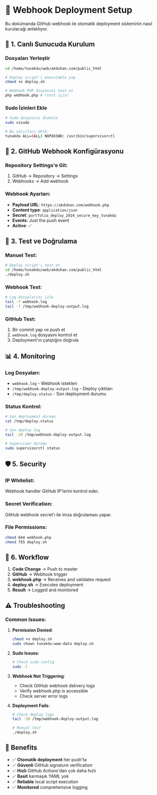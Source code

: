 # 🔄 Webhook Deployment Setup

Bu dokümanda GitHub webhook ile otomatik deployment sisteminin nasıl kurulacağı anlatılıyor.

## 🚀 1. Canlı Sunucuda Kurulum

### Dosyaları Yerleştir
```bash
cd /home/tunakdu/web/akduhan.com/public_html

# Deploy script'i executable yap
chmod +x deploy.sh

# Webhook PHP dosyasını test et
php webhook.php # (test için)
```

### Sudo İzinleri Ekle
```bash
# Sudo dosyasını düzenle
sudo visudo

# Bu satırları ekle:
tunakdu ALL=(ALL) NOPASSWD: /usr/bin/supervisorctl
```

## 🔗 2. GitHub Webhook Konfigürasyonu

### Repository Settings'e Git:
1. GitHub → Repository → Settings
2. Webhooks → Add webhook

### Webhook Ayarları:
- **Payload URL**: `https://akduhan.com/webhook.php`
- **Content type**: `application/json`
- **Secret**: `portfolio_deploy_2024_secure_key_tunakdu`
- **Events**: Just the push event
- **Active**: ✅

## 🔧 3. Test ve Doğrulama

### Manuel Test:
```bash
# Deploy script'i test et
cd /home/tunakdu/web/akduhan.com/public_html
./deploy.sh
```

### Webhook Test:
```bash
# Log dosyalarını izle
tail -f webhook.log
tail -f /tmp/webhook-deploy-output.log
```

### GitHub Test:
1. Bir commit yap ve push et
2. `webhook.log` dosyasını kontrol et
3. Deployment'ın çalıştığını doğrula

## 📊 4. Monitoring

### Log Dosyaları:
- `webhook.log` - Webhook istekleri
- `/tmp/webhook-deploy-output.log` - Deploy çıktıları
- `/tmp/deploy.status` - Son deployment durumu

### Status Kontrol:
```bash
# Son deployment durumu
cat /tmp/deploy.status

# Son deploy log
tail -20 /tmp/webhook-deploy-output.log

# Supervisor durumu
sudo supervisorctl status
```

## 🛡️ 5. Security

### IP Whitelist:
Webhook handler GitHub IP'lerini kontrol eder.

### Secret Verification:
GitHub webhook secret'ı ile imza doğrulaması yapar.

### File Permissions:
```bash
chmod 644 webhook.php
chmod 755 deploy.sh
```

## 🔄 6. Workflow

1. **Code Change** → Push to master
2. **GitHub** → Webhook trigger
3. **webhook.php** → Receives and validates request
4. **deploy.sh** → Executes deployment
5. **Result** → Logged and monitored

## ⚠️ Troubleshooting

### Common Issues:

1. **Permission Denied**:
   ```bash
   chmod +x deploy.sh
   sudo chown tunakdu:www-data deploy.sh
   ```

2. **Sudo Issues**:
   ```bash
   # Check sudo config
   sudo -l
   ```

3. **Webhook Not Triggering**:
   - Check GitHub webhook delivery logs
   - Verify webhook.php is accessible
   - Check server error logs

4. **Deployment Fails**:
   ```bash
   # Check deploy logs
   tail -50 /tmp/webhook-deploy-output.log
   
   # Manual test
   ./deploy.sh
   ```

## 🎯 Benefits

- ✅ **Otomatik deployment** her push'ta
- ✅ **Güvenli** GitHub signature verification
- ✅ **Hızlı** GitHub Actions'dan çok daha hızlı
- ✅ **Basit** karmaşık YAML yok
- ✅ **Reliable** local script execution
- ✅ **Monitored** comprehensive logging
